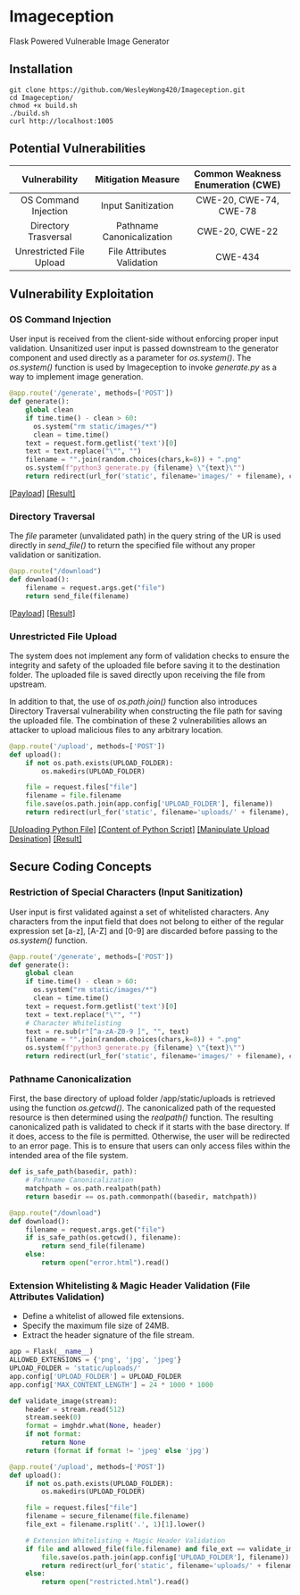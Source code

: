 # Imageception
Flask Powered Vulnerable Image Generator

## Installation
```
git clone https://github.com/WesleyWong420/Imageception.git
cd Imageception/
chmod +x build.sh
./build.sh
curl http://localhost:1005
```
## Potential Vulnerabilities
| Vulnerability            | Mitigation Measure         | Common Weakness Enumeration (CWE) |
|:------------------------:|:--------------------------:|:---------------------------------:|
| OS Command Injection     | Input Sanitization         | CWE-20, CWE-74, CWE-78            |
| Directory Trasversal     | Pathname Canonicalization  | CWE-20, CWE-22                    |
| Unrestricted File Upload | File Attributes Validation | CWE-434                           |

## Vulnerability Exploitation
### OS Command Injection
User input is received from the client-side without enforcing proper input validation. Unsanitized user input is passed downstream to the generator component and used directly as a parameter for *os.system()*. The *os.system()* function is used by Imageception to invoke *generate.py* as a way to implement image generation.

```python
@app.route('/generate', methods=['POST'])
def generate():
    global clean
    if time.time() - clean > 60:
      os.system("rm static/images/*")
      clean = time.time()
    text = request.form.getlist('text')[0]
    text = text.replace("\"", "")
    filename = "".join(random.choices(chars,k=8)) + ".png"
    os.system(f"python3 generate.py {filename} \"{text}\"")
    return redirect(url_for('static', filename='images/' + filename), code=301)
```

[[Payload]](./resources/OS-Command-Injection-1.png)
[[Result]](./resources/OS-Command-Injection-2.png)

### Directory Traversal
The *file* parameter (unvalidated path) in the query string of the UR  is used directly in *send_file()* to return the specified file without any proper validation or sanitization.

```python
@app.route("/download")
def download():
    filename = request.args.get("file")
    return send_file(filename)
```

[[Payload]](./resources/Directory-Traversal-1.png)
[[Result]](./resources/Directory-Traversal-2.png)

### Unrestricted File Upload
The system does not implement any form of validation checks to ensure the integrity and safety of the uploaded file before saving it to the destination folder. The uploaded file is saved directly upon receiving the file from upstream. 

In addition to that, the use of *os.path.join()* function also introduces Directory Traversal vulnerability when constructing the file path for saving the uploaded file. The combination of these 2 vulnerabilities allows an attacker to upload malicious files to any arbitrary location.

```python
@app.route('/upload', methods=['POST'])
def upload():
    if not os.path.exists(UPLOAD_FOLDER):
        os.makedirs(UPLOAD_FOLDER)

    file = request.files["file"]
    filename = file.filename
    file.save(os.path.join(app.config['UPLOAD_FOLDER'], filename))
    return redirect(url_for('static', filename='uploads/' + filename), code=301)
```

[[Uploading Python File]](./resources/Unrestricted-File-Upload-1.png)
[[Content of Python Script]](./resources/Unrestricted-File-Upload-2.png)
[[Manipulate Upload Desination]](./resources/Unrestricted-File-Upload-3.png)
[[Result]](./resources/Unrestricted-File-Upload-4.png)

## Secure Coding Concepts
### Restriction of Special Characters (Input Sanitization)
User input is first validated against a set of whitelisted characters. Any characters from the input field that does not belong to either of the regular expression set [a-z], [A-Z] and [0-9] are discarded before passing to the *os.system()* function.

```python
@app.route('/generate', methods=['POST'])
def generate():
    global clean
    if time.time() - clean > 60:
      os.system("rm static/images/*")
      clean = time.time()
    text = request.form.getlist('text')[0]
    text = text.replace("\"", "")
    # Character Whitelisting
    text = re.sub(r"[^a-zA-Z0-9 ]", "", text)
    filename = "".join(random.choices(chars,k=8)) + ".png"
    os.system(f"python3 generate.py {filename} \"{text}\"")
    return redirect(url_for('static', filename='images/' + filename), code=301)
```

### Pathname Canonicalization
First, the base directory of upload folder /app/static/uploads is retrieved using the function *os.getcwd()*. The canonicalized path of the requested resource is then determined using the *realpath()* function. The resulting canonicalized path is validated to check if it starts with the base directory. If it does, access to the file is permitted. Otherwise, the user will be redirected to an error page. This is to ensure that users can only access files within the intended area of the file system.

```python
def is_safe_path(basedir, path):
    # Pathname Canonicalization
    matchpath = os.path.realpath(path)
    return basedir == os.path.commonpath((basedir, matchpath))

@app.route("/download")
def download():
    filename = request.args.get("file")
    if is_safe_path(os.getcwd(), filename):
        return send_file(filename)
    else:
        return open("error.html").read()
```

### Extension Whitelisting & Magic Header Validation (File Attributes Validation)
- Define a whitelist of allowed file extensions.
- Specify the maximum file size of 24MB.
- Extract the header signature of the file stream.

```python
app = Flask(__name__)
ALLOWED_EXTENSIONS = {'png', 'jpg', 'jpeg'}
UPLOAD_FOLDER = 'static/uploads/'
app.config['UPLOAD_FOLDER'] = UPLOAD_FOLDER
app.config['MAX_CONTENT_LENGTH'] = 24 * 1000 * 1000

def validate_image(stream):
    header = stream.read(512)
    stream.seek(0) 
    format = imghdr.what(None, header)
    if not format:
        return None
    return (format if format != 'jpeg' else 'jpg')

@app.route('/upload', methods=['POST'])
def upload():
    if not os.path.exists(UPLOAD_FOLDER):
        os.makedirs(UPLOAD_FOLDER)

    file = request.files["file"]
    filename = secure_filename(file.filename)
    file_ext = filename.rsplit('.', 1)[1].lower()

    # Extension Whitelisting + Magic Header Validation
    if file and allowed_file(file.filename) and file_ext == validate_image(file.stream):
        file.save(os.path.join(app.config['UPLOAD_FOLDER'], filename))
        return redirect(url_for('static', filename='uploads/' + filename), code=301)
    else:
        return open("restricted.html").read()
```
